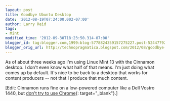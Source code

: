 ```yaml
---
layout: post
title: Goodbye Ubuntu Desktop
date: '2012-08-19T07:24:00.002-07:00'
author: Larry Reid
tags:
- Mint
modified_time: '2012-09-30T18:23:50.314-07:00'
blogger_id: tag:blogger.com,1999:blog-5778824359157275227.post-5244779235782912567
blogger_orig_url: http://technopragmatica.blogspot.com/2012/08/goodbye-ubuntu-desktop.html
---
```


As of about three weeks ago I'm using Linux Mint 13 with the Cinnamon
desktop. I don't even know what half of that means. I'm just doing what
comes up by default. It's nice to be back to a desktop that works for
content producers -- not that I produce that much content.  
  
\[Edit: Cinnamon runs fine on a low-powered computer like a Dell Vostro
1440, but [don't try to use Chrome][1]{: target="_blank"}.\]



[1]: http://technopragmatica.blogspot.ca/2012/09/ubuntu-and-mint-very-slow.html
